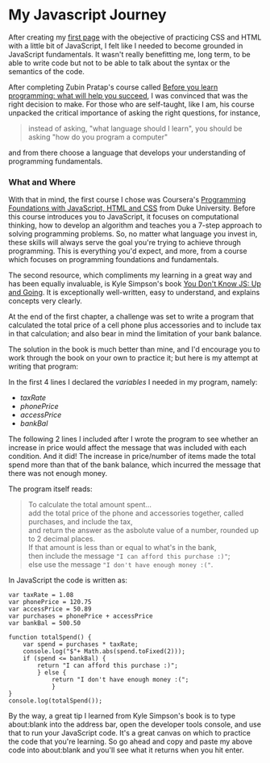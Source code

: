 # My Javascript Journey

After creating my [first page](https://alisonludick.github.io/) with the obejective of practicing CSS and HTML with a little bit of JavaScript, I felt like I needed to become grounded in JavaScript fundamentals. It wasn't really benefitting me, long term, to be able to write code but not to be able to talk about the syntax or the semantics of the code. 

After completing Zubin Pratap's course called [Before you learn programming: what will help you succeed](https://www.udemy.com/how-not-to-quit-coding/), I was convinced that was the right decision to make. For those who are self-taught, like I am, his course unpacked the critical importance of asking the right questions, for instance, 
>instead of asking, "what language should I learn", you should be asking "how do you program a computer"  

and from there choose a language that develops your understanding of programming fundamentals.    

### What and Where
With that in mind, the first course I chose was Coursera's [Programming Foundations with JavaScript, HTML and CSS](https://www.coursera.org/learn/duke-programming-web/home/welcome) from Duke University. Before this course introduces you to JavaScript, it focuses on computational thinking, how to develop an algorithm and teaches you a 7-step approach to solving programming problems. So, no matter what language you invest in, these skills will always serve the goal you're trying to achieve through programming. This is everything you'd expect, and more, from a course which focuses on programming foundations and fundamentals. 


The second resource, which compliments my learning in a great way and has been equally invaluable, is Kyle Simpson's book [You Don't Know JS: Up and Going](https://github.com/getify/You-Dont-Know-JS/blob/master/up%20%26%20going/ch1.md). It is exceptionally well-written, easy to understand, and explains concepts very clearly.    

At the end of the first chapter, a challenge was set to write a program that calculated the total price of a cell phone plus accessories and to include tax in that calculation; and also bear in mind the limitation of your bank balance.   

The solution in the book is much better than mine, and I'd encourage you to work through the book on your own to practice it; but here is my attempt at writing that program:  

In the first 4 lines I declared the *variables* I needed in my program, namely:
- *taxRate*
- *phonePrice*
- *accessPrice*
- *bankBal*  

The following 2 lines I included after I wrote the program to see whether an increase in price would affect the message that was included with each condition. And it did! The increase in price/number of items made the total spend more than that of the bank balance, which incurred the message that there was not enough money. 

The program itself reads:  
>To calculate the total amount spent...  
>add the total price of the phone and accessories together, called purchases, and include the tax,  
>and return the answer as the asbolute value of a number, rounded up to 2 decimal places.  
>If that amount is less than or equal to what's in the bank,  
>then include the message `"I can afford this purchase :)"`;  
>else use the message `"I don't have enough money :("`.

In JavaScript the code is written as:  

```
var taxRate = 1.08
var phonePrice = 120.75
var accessPrice = 50.89
var purchases = phonePrice + accessPrice
var bankBal = 500.50

function totalSpend() {
    var spend = purchases * taxRate; 
    console.log("$"+ Math.abs(spend.toFixed(2)));
    if (spend <= bankBal) {
        return "I can afford this purchase :)"; 
        } else {
            return "I don't have enough money :("; 
            }
}
console.log(totalSpend()); 
```

By the way, a great tip I learned from Kyle Simpson's book is to type about:blank into the address bar, open the developer tools console, and use that to run your JavaScript code. It's a great canvas on which to practice the code that you're learning. So go ahead and copy and paste my above code into about:blank and you'll see what it returns when you hit enter. 